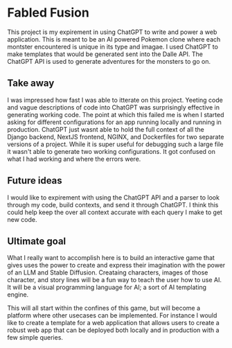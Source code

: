 # Fabled Fusion

This project is my expirement in using ChatGPT to write and power a web application. This is meant to be an AI powered Pokemon clone where each montster encountered is unique in its type and imagae. I used ChatGPT to make templates that would be generated sent into the Dalle API. The ChatGPT API is used to generate adventures for the monsters to go on.

## Take away

I was impressed how fast I was able to itterate on this project. Yeeting code and vague descriptions of code into ChatGPT was surprisingly effective in generating working code. The point at which this failed me is when I started asking for different configurations for an app running locally and running in production. ChatGPT just wasnt able to hold the full context of all the Django backend, NextJS frontend, NGINX, and Dockerfiles for two separate versions of a project. While it is super useful for debugging such a large file it wasn't able to generate two working configurations. It got confused on what I had working and where the errors were.

## Future ideas

I would like to expirement with using the ChatGPT API and a parser to look through my code, build contexts, and send it through ChatGPT. I think this could help keep the over all context accurate with each query I make to get new code.

## Ultimate goal
What I really want to accomplish here is to build an interactive game that gives uses the power to create and express their imagination with the power of an LLM and Stable Diffusion. Creataing characters, images of those character, and story lines will be a fun way to teach the user how to use AI. It will be a visual programming language for AI; a sort of AI templating engine.

This will all start within the confines of this game, but will become a platform where other usecases can be implemented. For instance I would like to create a template for a web application that allows users to create a robust web app that can be deployed both locally and in production with a few simple queries.
